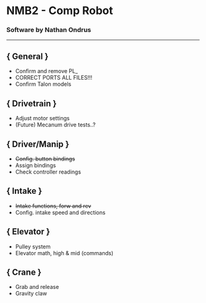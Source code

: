 # NMB2 - Comp Robot
### Software by Nathan Ondrus 

---

## { General }
- Confirm and remove PL_
- CORRECT PORTS ALL FILES!!!
- Confirm Talon models

## { Drivetrain }
- Adjust motor settings 
- (Future) Mecanum drive tests..?

## { Driver/Manip }
- ~~Config. button bindings~~
- Assign bindings 
- Check controller readings

## { Intake }
- ~~Intake functions, forw and rev~~
- Config. intake speed and directions

## { Elevator }
- Pulley system
- Elevator math, high & mid (commands)

## { Crane }
- Grab and release
- Gravity claw
